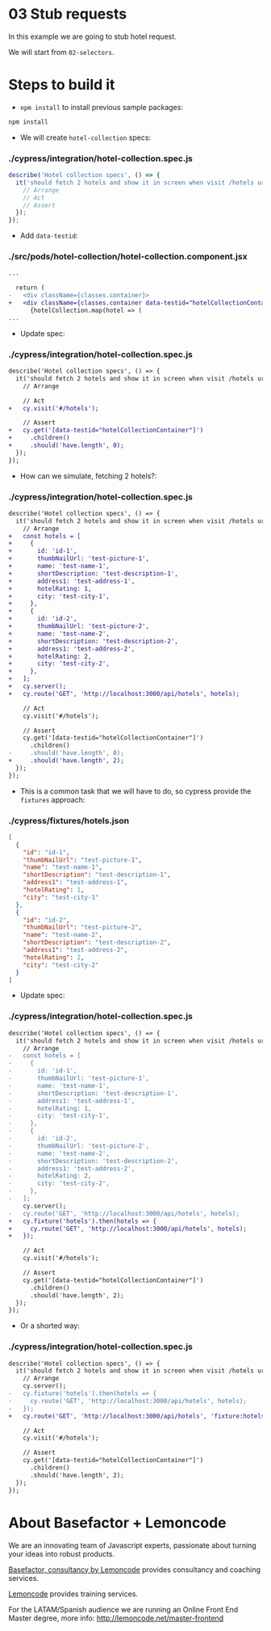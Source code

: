 # 03 Stub requests

In this example we are going to stub hotel request.

We will start from `02-selectors`.

# Steps to build it

- `npm install` to install previous sample packages:

```bash
npm install
```

- We will create `hotel-collection` specs:

### ./cypress/integration/hotel-collection.spec.js

```javascript
describe('Hotel collection specs', () => {
  it('should fetch 2 hotels and show it in screen when visit /hotels urls', () => {
    // Arrange
    // Act
    // Assert
  });
});
```

- Add `data-testid`:

### ./src/pods/hotel-collection/hotel-collection.component.jsx

```diff
...

  return (
-   <div className={classes.container}>
+   <div className={classes.container data-testid="hotelCollectionContainer">
      {hotelCollection.map(hotel => (
...

```

- Update spec:

### ./cypress/integration/hotel-collection.spec.js

```diff
describe('Hotel collection specs', () => {
  it('should fetch 2 hotels and show it in screen when visit /hotels urls', () => {
    // Arrange

    // Act
+   cy.visit('#/hotels');

    // Assert
+   cy.get('[data-testid="hotelCollectionContainer"]')
+     .children()
+     .should('have.length', 0);
  });
});
```

- How can we simulate, fetching 2 hotels?:

### ./cypress/integration/hotel-collection.spec.js

```diff
describe('Hotel collection specs', () => {
  it('should fetch 2 hotels and show it in screen when visit /hotels urls', () => {
    // Arrange
+   const hotels = [
+     {
+       id: 'id-1',
+       thumbNailUrl: 'test-picture-1',
+       name: 'test-name-1',
+       shortDescription: 'test-description-1',
+       address1: 'test-address-1',
+       hotelRating: 1,
+       city: 'test-city-1',
+     },
+     {
+       id: 'id-2',
+       thumbNailUrl: 'test-picture-2',
+       name: 'test-name-2',
+       shortDescription: 'test-description-2',
+       address1: 'test-address-2',
+       hotelRating: 2,
+       city: 'test-city-2',
+     },
+   ];
+   cy.server();
+   cy.route('GET', 'http://localhost:3000/api/hotels', hotels);

    // Act
    cy.visit('#/hotels');

    // Assert
    cy.get('[data-testid="hotelCollectionContainer"]')
      .children()
-     .should('have.length', 0);
+     .should('have.length', 2);
  });
});

```

- This is a common task that we will have to do, so cypress provide the `fixtures` approach:

### ./cypress/fixtures/hotels.json

```json
[
  {
    "id": "id-1",
    "thumbNailUrl": "test-picture-1",
    "name": "test-name-1",
    "shortDescription": "test-description-1",
    "address1": "test-address-1",
    "hotelRating": 1,
    "city": "test-city-1"
  },
  {
    "id": "id-2",
    "thumbNailUrl": "test-picture-2",
    "name": "test-name-2",
    "shortDescription": "test-description-2",
    "address1": "test-address-2",
    "hotelRating": 2,
    "city": "test-city-2"
  }
]
```

- Update spec:

### ./cypress/integration/hotel-collection.spec.js

```diff
describe('Hotel collection specs', () => {
  it('should fetch 2 hotels and show it in screen when visit /hotels urls', () => {
    // Arrange
-   const hotels = [
-     {
-       id: 'id-1',
-       thumbNailUrl: 'test-picture-1',
-       name: 'test-name-1',
-       shortDescription: 'test-description-1',
-       address1: 'test-address-1',
-       hotelRating: 1,
-       city: 'test-city-1',
-     },
-     {
-       id: 'id-2',
-       thumbNailUrl: 'test-picture-2',
-       name: 'test-name-2',
-       shortDescription: 'test-description-2',
-       address1: 'test-address-2',
-       hotelRating: 2,
-       city: 'test-city-2',
-     },
-   ];
    cy.server();
-   cy.route('GET', 'http://localhost:3000/api/hotels', hotels);
+   cy.fixture('hotels').then(hotels => {
+     cy.route('GET', 'http://localhost:3000/api/hotels', hotels);
+   });

    // Act
    cy.visit('#/hotels');

    // Assert
    cy.get('[data-testid="hotelCollectionContainer"]')
      .children()
      .should('have.length', 2);
  });
});

```

- Or a shorted way:

### ./cypress/integration/hotel-collection.spec.js

```diff
describe('Hotel collection specs', () => {
  it('should fetch 2 hotels and show it in screen when visit /hotels urls', () => {
    // Arrange
    cy.server();
-   cy.fixture('hotels').then(hotels => {
-     cy.route('GET', 'http://localhost:3000/api/hotels', hotels);
-   });
+   cy.route('GET', 'http://localhost:3000/api/hotels', 'fixture:hotels');

    // Act
    cy.visit('#/hotels');

    // Assert
    cy.get('[data-testid="hotelCollectionContainer"]')
      .children()
      .should('have.length', 2);
  });
});

```

# About Basefactor + Lemoncode

We are an innovating team of Javascript experts, passionate about turning your ideas into robust products.

[Basefactor, consultancy by Lemoncode](http://www.basefactor.com) provides consultancy and coaching services.

[Lemoncode](http://lemoncode.net/services/en/#en-home) provides training services.

For the LATAM/Spanish audience we are running an Online Front End Master degree, more info: http://lemoncode.net/master-frontend
